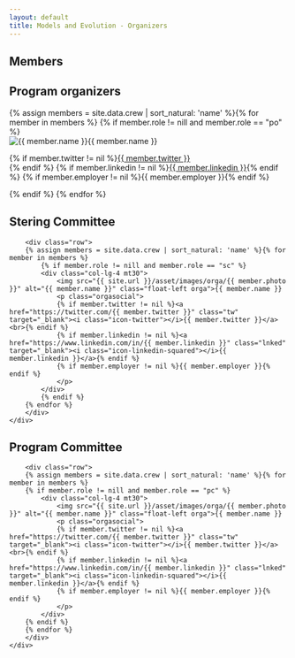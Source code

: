 ```yaml
---
layout: default
title: Models and Evolution - Organizers
---
```

<section class="page-header" style="background-image:url(https://www.volcamp.io/asset/images/chainedespuys_header.jpg);">
    <div class="container">
        <div class="row justify-content-center">
            <div class="col-lg-8">
                <div class="content text-center">
                    <h1 class="mb-3 text-white text-capitalize letter-spacing">Members</h1>
                    <div class="divider mx-auto mb-4 bg-white"></div>
                </div>
            </div>
        </div>
    </div>
</section>
<section class="section-speaker section">
    <div class="container">
        <div class="row section-heading">
            <div class="col-lg-8">
                <div class="heading">
                    <div class="pl-90">
                        <h2>Program organizers</h2>
                    </div>
                </div>
            </div>
        </div>
        <div class="row">
        {% assign members = site.data.crew | sort_natural: 'name' %}{% for member in members %}
        {% if member.role != nill and member.role == "po" %}
            <div class="col-lg-4 mt30">
                <img src="{{ site.url }}/asset/images/orga/{{ member.photo }}" alt="{{ member.name }}" class="float-left orga">{{ member.name }}
                <p class="orgasocial">
                {% if member.twitter != nil %}<a href="https://twitter.com/{{ member.twitter }}" class="tw" target="_blank"><i class="icon-twitter"></i>{{ member.twitter }}</a><br>{% endif %}
                {% if member.linkedin != nil %}<a href="https://www.linkedin.com/in/{{ member.linkedin }}" class="lnked" target="_blank"><i class="icon-linkedin-squared"></i>{{ member.linkedin }}</a>{% endif %}
                {% if member.employer != nil %}{{ member.employer }}{% endif %}
                </p>
            </div>
        {% endif %}
        {% endfor %}
        </div>
    </div>
</section>




<section class="section-speaker section">
    <div class="container">
        <div class="row section-heading">
            <div class="col-lg-8">
                <div class="heading">
                    <div class="pl-90">
                        <h2>Stering Committee</h2>
                    </div>
                </div>
            </div>
        </div>
        
        <div class="row">
        {% assign members = site.data.crew | sort_natural: 'name' %}{% for member in members %}
            {% if member.role != nill and member.role == "sc" %}
            <div class="col-lg-4 mt30">
                <img src="{{ site.url }}/asset/images/orga/{{ member.photo }}" alt="{{ member.name }}" class="float-left orga">{{ member.name }}
                <p class="orgasocial">
                {% if member.twitter != nil %}<a href="https://twitter.com/{{ member.twitter }}" class="tw" target="_blank"><i class="icon-twitter"></i>{{ member.twitter }}</a><br>{% endif %}
                {% if member.linkedin != nil %}<a href="https://www.linkedin.com/in/{{ member.linkedin }}" class="lnked" target="_blank"><i class="icon-linkedin-squared"></i>{{ member.linkedin }}</a>{% endif %}
                {% if member.employer != nil %}{{ member.employer }}{% endif %}
                </p>
            </div>
            {% endif %}
        {% endfor %}
        </div>
    </div>
</section>


<section class="section-speaker section">
    <div class="container">
        <div class="row section-heading">
            <div class="col-lg-8">
                <div class="heading">
                    <div class="pl-90">
                        <h2>Program Committee</h2>
                    </div>
                </div>
            </div>
        </div>

        <div class="row">
        {% assign members = site.data.crew | sort_natural: 'name' %}{% for member in members %}
        {% if member.role != nill and member.role == "pc" %}
            <div class="col-lg-4 mt30">
                <img src="{{ site.url }}/asset/images/orga/{{ member.photo }}" alt="{{ member.name }}" class="float-left orga">{{ member.name }}
                <p class="orgasocial">
                {% if member.twitter != nil %}<a href="https://twitter.com/{{ member.twitter }}" class="tw" target="_blank"><i class="icon-twitter"></i>{{ member.twitter }}</a><br>{% endif %}
                {% if member.linkedin != nil %}<a href="https://www.linkedin.com/in/{{ member.linkedin }}" class="lnked" target="_blank"><i class="icon-linkedin-squared"></i>{{ member.linkedin }}</a>{% endif %}
                {% if member.employer != nil %}{{ member.employer }}{% endif %}
                </p>
            </div>
        {% endif %}
        {% endfor %}
        </div>
    </div>
</section>